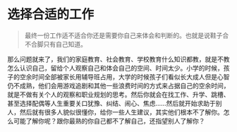 # 选择合适的工作

>最终一份工作适不适合你还是需要你自己来体会和判断的。也就是说鞋子合不合脚只有自己知道。



那么问题就来了，我们的家庭教育、社会教育、学校教育什么知识都教，就是不教怎么认识自己，留给个人观察自己和体会自己的空间、时间太少。小学的时候，孩子的空余时间全部被家长用辅导班占用，大学的时候孩子们看似长大成人但是心智仍不成熟，他们会用游戏追剧和其他一些浪费时间的方式来占据自己的空余时间，就是不做有关个人的观察和职业规划的思考。然后你就会在找工作、升学、跳槽、甚至选择配偶等人生重要关口犹豫、纠结、闹心、焦虑……然后就开始求助于别人，然后就有很多人貌似很懂你，给你一些人生建议，其实他们根本不了解你。怎么可能了解你呢？跟你最熟的你自己都不了解自己，还指望别人了解你？